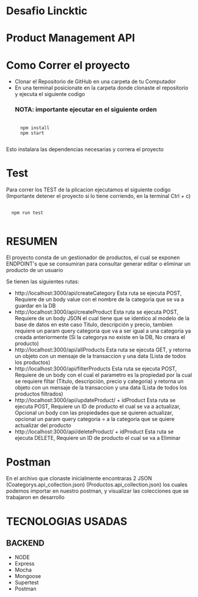 
<h1>Desafio Lincktic</h1>

<h1>Product Management API</h1>

<h1>Como Correr el proyecto</h1>
<ul>
<li>Clonar el Repositorio de GitHub en una carpeta de tu Computador</li>
<li>En una terminal posicionate en la carpeta donde clonaste el repositorio y ejecuta el siguiente codigo</li>
<h3>NOTA: importante ejecutar en el siguiente orden</h3>
<pre>
  <code>
  npm install
  npm start
  </code>
</pre>
</ul>
<p>Esto instalara las dependencias necesarias y correra el proyecto</p>
<h1>Test</h1>
<p>Para correr los TEST de la plicacion ejecutamos el siguiente codigo (Importante detener el proyecto si lo tiene corriendo, en la terminal Ctrl + c)</p>
<pre>
  <code>
  npm run test
  </code>
</pre>


<h1>RESUMEN</h1>

<p>
    El proyecto consta de un gestionador de productos, el cual se exponen ENDPOINT's que se consumiran para consultar generar editar o eliminar un producto de un usuario
</p>

<p>
    Se tienen las siguientes rutas:
</p>
<ul>
<li><spam>http://localhost:3000/api/createCategory </spam>Esta ruta se ejecuta POST, Requiere de un body value con el nombre de la categoria que se va a guardar en la DB</li>
<li><spam>http://localhost:3000/api/createProduct </spam>Esta ruta se ejecuta POST, Requiere de un body JSON el cual tiene que se identico al modelo de la base de datos en este caso Título, descripción y precio, tambien requiere un param query categoria que va a ser igual a una categoria ya creada anteriormente (Si la categorya no existe en la DB, No creara el producto) </li>
<li><spam>http://localhost:3000/api/allProducts </spam>Esta ruta se ejecuta GET, y retorna un objeto con un mensaje de la transaccion y una data (Lista de todos los productos)</li>
<li><spam>http://localhost:3000/api/filterProducts </spam>Esta ruta se ejecuta POST, Requiere de un body con el cual el parametro es la propiedad por la cual se requiere filtar (Título, descripción, precio y categoria) y retorna un objeto con un mensaje de la transaccion y una data (Lista de todos los productos filtrados)</li>
<li><spam>http://localhost:3000/api/updateProduct/ + idProduct </spam>Esta ruta se ejecuta POST, Requiere un ID de producto el cual se va a actualizar, Opcional un body con las propiedades que se quieren actualizar, opcional un param query categoria = a la categoria que se quiere actualizar del producto</li>
<li><spam>http://localhost:3000/api/deleteProduct/ + idProduct </spam>Esta ruta se ejecuta DELETE, Requiere un ID de producto el cual se va a Eliminar</li>
</ul>

<div>
    <h1> Postman</h1>
    <p>En el archivo que clonaste inicialmente encontraras 2 JSON (Coategorys.api_collection.json) (Productos.api_collection.json) los cuales podemos importar en nuestro postman, y visualizar las colecciones que se trabajaron en desarrollo</p>
</div>

<div>
    <h1> TECNOLOGIAS USADAS </h1>
        <h2>BACKEND</h2>
        <ul>
            <li>NODE </li>
            <li>Express</li>
            <li>Mocha</li>
            <li>Mongoose</li>
            <li>Supertest</li>
            <li>Postman</li>
        </ul>
</div>